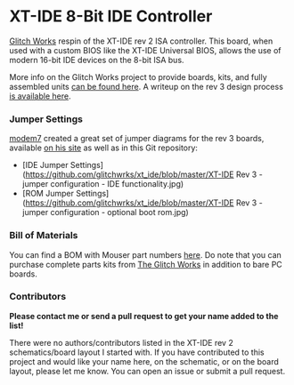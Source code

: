# XT-IDE 8-Bit IDE Controller

[Glitch Works](http://www.glitchwrks.com/) respin of the XT-IDE rev 2 ISA controller. This board, when used with a custom BIOS like the XT-IDE Universal BIOS, allows the use of modern 16-bit IDE devices on the 8-bit ISA bus.

More info on the Glitch Works project to provide boards, kits, and fully assembled units [can be found here](http://www.glitchwrks.com/xt-ide). A writeup on the rev 3 design process [is available here](http://www.glitchwrks.com/2016/07/06/xt-ide-rev3).

### Jumper Settings

[modem7](http://minuszerodegrees.net/) created a great set of jumper diagrams for the rev 3 boards, available [on his site](http://minuszerodegrees.net/xtide/rev_3/XT-IDE%20Rev%203%20-%20general.htm) as well as in this Git repository:

* [IDE Jumper Settings](https://github.com/glitchwrks/xt_ide/blob/master/XT-IDE Rev 3 - jumper configuration - IDE functionality.jpg)
* [ROM Jumper Settings](https://github.com/glitchwrks/xt_ide/blob/master/XT-IDE Rev 3 - jumper configuration - optional boot rom.jpg)

### Bill of Materials

You can find a BOM with Mouser part numbers [here](https://github.com/glitchwrks/xt_ide/blob/master/bill_of_materials.md). Do note that you can purchase complete parts kits from [The Glitch Works](http://www.glitchwrks.com/xt-ide) in addition to bare PC boards.

### Contributors

**Please contact me or send a pull request to get your name added to the list!**

There were no authors/contributors listed in the XT-IDE rev 2 schematics/board layout I started with. If you have contributed to this project and would like your name here, on the schematic, or on the board layout, please let me know. You can open an issue or submit a pull request.
